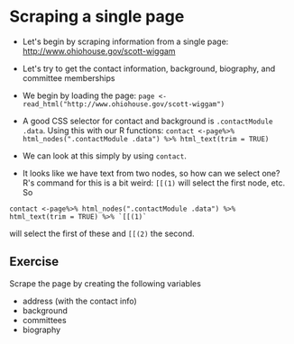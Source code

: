 # Scraping a single page

* Let's begin by scraping information from a single page:
http://www.ohiohouse.gov/scott-wiggam
* Let's try to get the contact information, background, biography, and committee memberships
* We begin by loading the page:
`page <- read_html("http://www.ohiohouse.gov/scott-wiggam")`
* A good CSS selector for contact and background is `.contactModule .data`.
Using this with our R functions:
`contact <-page%>% html_nodes(".contactModule .data") %>% html_text(trim = TRUE)`

* We can look at this simply by using `contact`.
* It looks like we have text from two nodes, so how can we select one? R's command for this is a bit weird: `[[(1)` will select the first node, etc. So
```
contact <-page%>% html_nodes(".contactModule .data") %>% html_text(trim = TRUE) %>% `[[(1)`
```

will select the first of these and `[[(2)` the second.

## Exercise
Scrape the page by creating the following  variables
* address (with the contact info)
* background
* committees
* biography
  
   
